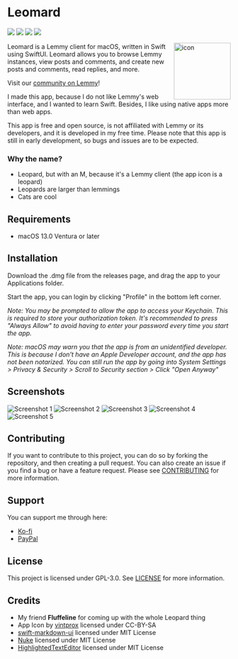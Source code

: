#  Leomard

[![](https://img.shields.io/github/downloads/Athlon007/Leomard/total)](https://github.com/Athlon007/Leomard/releases)
[![](https://img.shields.io/github/v/release/Athlon007/Leomard?include_prereleases)](https://github.com/Athlon007/Leomard/releases)
[![](https://img.shields.io/github/license/Athlon007/Leomard)](LICENSE.md)
[![](https://img.shields.io/lemmy/leomard%40lemm.ee)](https://lemm.ee/c/leomard)


<img align="right" src="Assets/Icon/mac.iconset/icon_512x512.png" alt="icon" width="128" />

Leomard is a Lemmy client for macOS, written in Swift using SwiftUI. Leomard allows you to browse Lemmy instances, view posts and comments, and create new posts and comments, read replies, and more.

Visit our [community on Lemmy](https://lemm.ee/c/leomard)!

I made this app, because I do not like Lemmy's web interface, and I wanted to learn Swift. Besides, I like using native apps more than web apps.

This app is free and open source, is not affiliated with Lemmy or its developers, and it is developed in my free time. Please note that this app is still in early development, so bugs and issues are to be expected.

### Why the name?

- Leopard, but with an M, because it's a Lemmy client (the app icon is a leopard)
- Leopards are larger than lemmings
- Cats are cool

## Requirements

- macOS 13.0 Ventura or later

## Installation

Download the .dmg file from the releases page, and drag the app to your Applications folder.

Start the app, you can login by clicking "Profile" in the bottom left corner.

*Note: You may be prompted to allow the app to access your Keychain. This is required to store your authorization token. It's recommended to press "Always Allow" to avoid having to enter your password every time you start the app.*

*Note: macOS may warn you that the app is from an unidentified developer. This is because I don't have an Apple Developer account, and the app has not been notarized. You can still run the app by going into System Settings > Privacy & Security > Scroll to Security section > Click "Open Anyway"*

## Screenshots

![Screenshot 1](Assets/Screenshots/1.png)
![Screenshot 2](Assets/Screenshots/2.png)
![Screenshot 3](Assets/Screenshots/3.png)
![Screenshot 4](Assets/Screenshots/4.png)
![Screenshot 5](Assets/Screenshots/5.png)

## Contributing

If you want to contribute to this project, you can do so by forking the repository, and then creating a pull request. You can also create an issue if you find a bug or have a feature request. Please see [CONTRIBUTING](CONTRIBUTING.md) for more information.

## Support

You can support me through here:

- [Ko-fi](https://ko-fi.com/athlon)
- [PayPal](https://www.paypal.com/donate/?hosted_button_id=8VASR9RLLS76Y)

## License

This project is licensed under GPL-3.0. See [LICENSE](LICENSE.md) for more information.

## Credits

- My friend **Fluffeline** for coming up with the whole Leopard thing
- App Icon by [vintprox](https://github.com/vintprox) licensed under CC-BY-SA
- [swift-markdown-ui](https://github.com/gonzalezreal/swift-markdown-ui) licensed under MIT License
- [Nuke](https://github.com/kean/Nuke) licensed under MIT License
- [HighlightedTextEditor](https://github.com/kyle-n/HighlightedTextEditor) licensed under MIT License